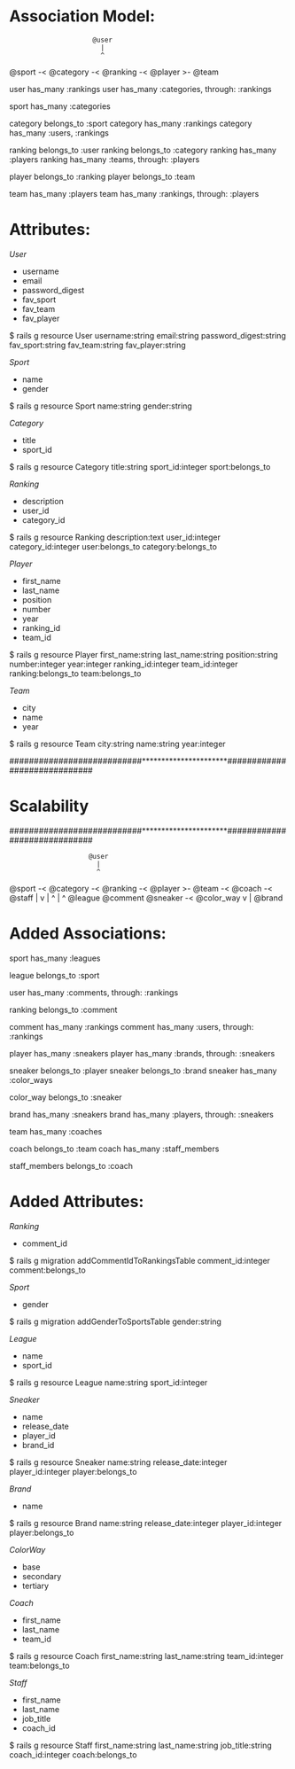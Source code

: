 # Association Model:
                         @user      
                           |           
                           ^           
@sport -< @category -< @ranking -< @player >- @team

user has_many :rankings
user has_many :categories, through: :rankings

sport has_many :categories           

category belongs_to :sport
category has_many :rankings
category has_many :users, :rankings

ranking belongs_to :user
ranking belongs_to :category
ranking has_many :players
ranking has_many :teams, through: :players

player belongs_to :ranking
player belongs_to :team

team has_many :players
team has_many :rankings, through: :players

# Attributes:

*User*
* username
* email
* password_digest
* fav_sport
* fav_team
* fav_player

$ rails g resource User username:string email:string password_digest:string fav_sport:string fav_team:string fav_player:string

*Sport*
* name
* gender

$ rails g resource Sport name:string gender:string

*Category*
* title
* sport_id

$ rails g resource Category title:string sport_id:integer sport:belongs_to

*Ranking*
* description
* user_id
* category_id

$ rails g resource Ranking description:text user_id:integer category_id:integer user:belongs_to category:belongs_to

*Player*
* first_name
* last_name
* position
* number
* year
* ranking_id
* team_id

$ rails g resource Player first_name:string last_name:string position:string number:integer year:integer ranking_id:integer team_id:integer ranking:belongs_to team:belongs_to

*Team*
* city
* name
* year

$ rails g resource Team city:string name:string year:integer


###########################**********************#############################

#                               Scalability

###########################**********************#############################

                        @user
                          |
                          ^
@sport -< @category -< @ranking -< @player >- @team -< @coach -< @staff
   |                      v           |
   ^                      |           ^
@league                @comment   @sneaker -< @color_way
                                      v
                                      |
                                   @brand

# Added Associations:
sport has_many :leagues

league belongs_to :sport

user has_many :comments, through: :rankings

ranking belongs_to :comment

comment has_many :rankings
comment has_many :users, through: :rankings

player has_many :sneakers
player has_many :brands, through: :sneakers

sneaker belongs_to :player
sneaker belongs_to :brand
sneaker has_many :color_ways

color_way belongs_to :sneaker

brand has_many :sneakers
brand has_many :players, through: :sneakers

team has_many :coaches

coach belongs_to :team
coach has_many :staff_members

staff_members belongs_to :coach

# Added Attributes:
*Ranking*
* comment_id

$ rails g migration addCommentIdToRankingsTable comment_id:integer comment:belongs_to

*Sport*
* gender

$ rails g migration addGenderToSportsTable gender:string

*League*
* name
* sport_id

$ rails g resource League name:string sport_id:integer

*Sneaker*
* name
* release_date
* player_id
* brand_id

$ rails g resource Sneaker name:string release_date:integer player_id:integer player:belongs_to

*Brand*
* name

$ rails g resource Brand name:string release_date:integer player_id:integer player:belongs_to

*ColorWay*
* base
* secondary
* tertiary

*Coach*
* first_name
* last_name
* team_id

$ rails g resource Coach first_name:string last_name:string team_id:integer team:belongs_to

*Staff*
* first_name
* last_name
* job_title
* coach_id

$ rails g resource Staff first_name:string last_name:string job_title:string coach_id:integer coach:belongs_to
